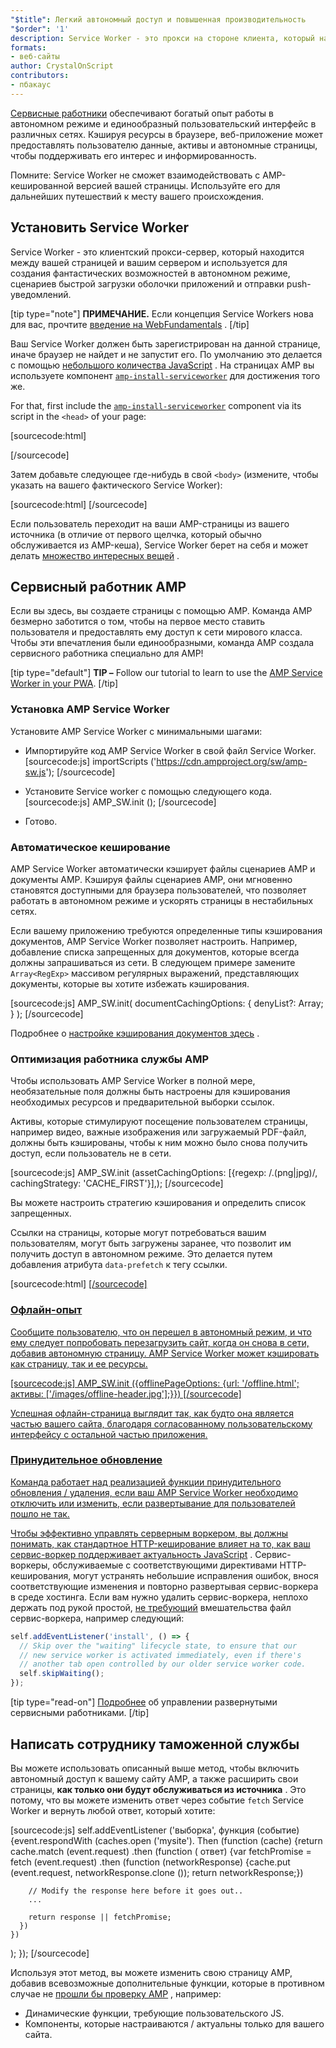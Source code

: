 ```yaml
---
"$title": Легкий автономный доступ и повышенная производительность
"$order": '1'
description: Service Worker - это прокси на стороне клиента, который находится между вашей страницей и вашим сервером и используется для создания фантастических оффлайн-приложений, быстрой загрузки ...
formats:
- веб-сайты
author: CrystalOnScript
contributors:
- пбакаус
---
```


[Сервисные работники](https://developer.mozilla.org/en-US/docs/Web/API/Service_Worker_API) обеспечивают богатый опыт работы в автономном режиме и единообразный пользовательский интерфейс в различных сетях. Кэшируя ресурсы в браузере, веб-приложение может предоставлять пользователю данные, активы и автономные страницы, чтобы поддерживать его интерес и информированность.

Помните: Service Worker не сможет взаимодействовать с AMP-кешированной версией вашей страницы. Используйте его для дальнейших путешествий к месту вашего происхождения.

## Установить Service Worker

Service Worker - это клиентский прокси-сервер, который находится между вашей страницей и вашим сервером и используется для создания фантастических возможностей в автономном режиме, сценариев быстрой загрузки оболочки приложений и отправки push-уведомлений.

[tip type="note"] **ПРИМЕЧАНИЕ.** Если концепция Service Workers нова для вас, прочтите [введение на WebFundamentals](https://developers.google.com/web/fundamentals/getting-started/primers/service-workers) . [/tip]

Ваш Service Worker должен быть зарегистрирован на данной странице, иначе браузер не найдет и не запустит его. По умолчанию это делается с помощью [небольшого количества JavaScript](https://developers.google.com/web/fundamentals/instant-and-offline/service-worker/registration) . На страницах AMP вы используете компонент [`amp-install-serviceworker`](../../../documentation/components/reference/amp-install-serviceworker.md) для достижения того же.

For that, first include the [`amp-install-serviceworker`](../../../documentation/components/reference/amp-install-serviceworker.md) component via its script in the `<head>` of your page:

[sourcecode:html]
<script async custom-element="amp-install-serviceworker"
  src="https://cdn.ampproject.org/v0/amp-install-serviceworker-0.1.js"></script>
[/sourcecode]

Затем добавьте следующее где-нибудь в свой `<body>` (измените, чтобы указать на вашего фактического Service Worker):

[sourcecode:html]
<amp-install-serviceworker
      src="https://www.your-domain.com/serviceworker.js"
      layout="nodisplay">
</amp-install-serviceworker>
[/sourcecode]

Если пользователь переходит на ваши AMP-страницы из вашего источника (в отличие от первого щелчка, который обычно обслуживается из AMP-кеша), Service Worker берет на себя и может делать [множество интересных вещей](https://developers.google.com/web/fundamentals/instant-and-offline/offline-ux) .

## Сервисный работник AMP

Если вы здесь, вы создаете страницы с помощью AMP. Команда AMP безмерно заботится о том, чтобы на первое место ставить пользователя и предоставлять ему доступ к сети мирового класса. Чтобы эти впечатления были единообразными, команда AMP создала сервисного работника специально для AMP!

[tip type="default"] **TIP –**  Follow our tutorial to learn to use the [AMP Service Worker in your PWA](/content/amp-dev/documentation/guides-and-tutorials/optimize-measure/amp_to_pwa.md). [/tip]

### Установка AMP Service Worker

Установите AMP Service Worker с минимальными шагами:

- Импортируйте код AMP Service Worker в свой файл Service Worker. [sourcecode:js] importScripts ('https://cdn.ampproject.org/sw/amp-sw.js'); [/sourcecode]

- Установите Service worker с помощью следующего кода. [sourcecode:js] AMP_SW.init (); [/sourcecode]

- Готово.

### Автоматическое кеширование

AMP Service Worker автоматически кэширует файлы сценариев AMP и документы AMP. Кэшируя файлы сценариев AMP, они мгновенно становятся доступными для браузера пользователей, что позволяет работать в автономном режиме и ускорять страницы в нестабильных сетях.

Если вашему приложению требуются определенные типы кэширования документов, AMP Service Worker позволяет настроить. Например, добавление списка запрещенных для документов, которые всегда должны запрашиваться из сети. В следующем примере замените `Array<RegExp>` массивом регулярных выражений, представляющих документы, которые вы хотите избежать кэширования.

[sourcecode:js] AMP_SW.init( documentCachingOptions: { denyList?: Array<regexp>; } ); [/sourcecode]</regexp>

Подробнее о [настройке кэширования документов здесь](https://github.com/ampproject/amp-sw/tree/master/src/modules/document-caching) .

### Оптимизация работника службы AMP

Чтобы использовать AMP Service Worker в полной мере, необязательные поля должны быть настроены для кэширования необходимых ресурсов и предварительной выборки ссылок.

Активы, которые стимулируют посещение пользователем страницы, например видео, важные изображения или загружаемый PDF-файл, должны быть кэшированы, чтобы к ним можно было снова получить доступ, если пользователь не в сети.

[sourcecode:js] AMP_SW.init (assetCachingOptions: [{regexp: /.(png|jpg)/, cachingStrategy: 'CACHE_FIRST'}],); [/sourcecode]

Вы можете настроить стратегию кэширования и определить список запрещенных.

Ссылки на страницы, которые могут потребоваться вашим пользователям, могут быть загружены заранее, что позволит им получить доступ в автономном режиме. Это делается путем добавления атрибута `data-prefetch` к тегу ссылки.

[sourcecode:html]
<a href='....' data-rel='prefetch' />
[/sourcecode]

### Офлайн-опыт

Сообщите пользователю, что он перешел в автономный режим, и что ему следует попробовать перезагрузить сайт, когда он снова в сети, добавив автономную страницу. AMP Service Worker может кэшировать как страницу, так и ее ресурсы.

[sourcecode:js] AMP_SW.init ({offlinePageOptions: {url: '/offline.html'; активы: ['/images/offline-header.jpg'];}}) [/sourcecode]

Успешная офлайн-страница выглядит так, как будто она является частью вашего сайта, благодаря согласованному пользовательскому интерфейсу с остальной частью приложения.

### Принудительное обновление

Команда работает над реализацией функции принудительного обновления / удаления, если ваш AMP Service Worker необходимо отключить или изменить, если развертывание для пользователей пошло не так.

Чтобы эффективно управлять серверным воркером, вы должны понимать, как [стандартное HTTP-кеширование влияет на то, как ваш сервис-воркер поддерживает актуальность JavaScript](https://developers.google.com/web/updates/2018/06/fresher-sw) . Сервис-воркеры, обслуживаемые с соответствующими директивами HTTP-кеширования, могут устранять небольшие исправления ошибок, внося соответствующие изменения и повторно развертывая сервис-воркера в среде хостинга. Если вам нужно удалить сервис-воркера, неплохо держать под рукой простой, [не требующий](https://en.wikipedia.org/wiki/NOP) вмешательства файл сервис-воркера, например следующий:

```js
self.addEventListener('install', () => {
  // Skip over the "waiting" lifecycle state, to ensure that our
  // new service worker is activated immediately, even if there's
  // another tab open controlled by our older service worker code.
  self.skipWaiting();
});
```

[tip type="read-on"] [Подробнее](https://stackoverflow.com/questions/33986976/how-can-i-remove-a-buggy-service-worker-or-implement-a-kill-switch/38980776#38980776) об управлении развернутыми сервисными работниками. [/tip]

## Написать сотруднику таможенной службы

Вы можете использовать описанный выше метод, чтобы включить автономный доступ к вашему сайту AMP, а также расширить свои страницы, **как только они будут обслуживаться из источника** . Это потому, что вы можете изменить ответ через событие `fetch` Service Worker и вернуть любой ответ, который хотите:

[sourcecode:js] self.addEventListener ('выборка', функция (событие) {event.respondWith (caches.open ('mysite'). Then (function (cache) {return cache.match (event.request) .then (function ( ответ) {var fetchPromise = fetch (event.request) .then (function (networkResponse) {cache.put (event.request, networkResponse.clone ()); return networkResponse;})

```
    // Modify the response here before it goes out..
    ...

    return response || fetchPromise;
  })
})
```

); }); [/sourcecode]

Используя этот метод, вы можете изменить свою страницу AMP, добавив всевозможные дополнительные функции, которые в противном случае не [прошли бы проверку AMP](../../../documentation/guides-and-tutorials/learn/validation-workflow/validate_amp.md) , например:

- Динамические функции, требующие пользовательского JS.
- Компоненты, которые настраиваются / актуальны только для вашего сайта.
